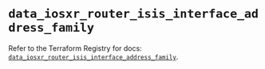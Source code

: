 # `data_iosxr_router_isis_interface_address_family`

Refer to the Terraform Registry for docs: [`data_iosxr_router_isis_interface_address_family`](https://registry.terraform.io/providers/ciscodevnet/iosxr/0.6.0/docs/data-sources/router_isis_interface_address_family).
